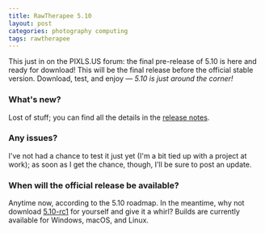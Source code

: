 ```yaml
---
title: RawTherapee 5.10
layout: post
categories: photography computing
tags: rawtherapee
---
```


This just in on the PIXLS.US forum: the final pre-release of 5.10 is here and ready for download! This will be the final release before the official stable version. Download, test, and enjoy&nbsp;— <i>5.10 is just around the corner!</i>

<!--<p>
<center>
<img src="https://www.talent-republic.tv/wp-content/uploads/2020/08/RawTherapee-768x113.png" alt="RT Logo" width="500>
</center>
</p>-->

### What's new? ###

Lost of stuff; you can find all the details in the [release&nbsp;notes](https://github.com/Beep6581/RawTherapee/blob/6967de2f89d5b49b5818f4afa27aa0f941b4028f/RELEASE_NOTES.txt).

### Any issues? ###

I've not had a chance to test it just yet (I'm a bit tied up with a project at work); as soon as I get the chance, though, I'll be sure to post an update.

### When will the official release be available? ###

Anytime now, according to the 5.10 roadmap. In the meantime, why not download [5.10-rc1](https://discuss.pixls.us/t/rawtherapee-5-10-release-candidate-1-ready/42051) for yourself and give it a whirl? Builds are currently available for Windows, macOS, and Linux.
<br>
<!-- The official release of [RawTherapee 5.9](http://rawtherapee.com) has just been made available. Binaries for Windows and Linux are complete and ready for download, with a macOS binary to follow very shortly; alternatively, you can [build Rawtherapee 5.9](https://discuss.pixls.us/t/rawtherapee-5-9-released/33834/34?) directly from source.-->


